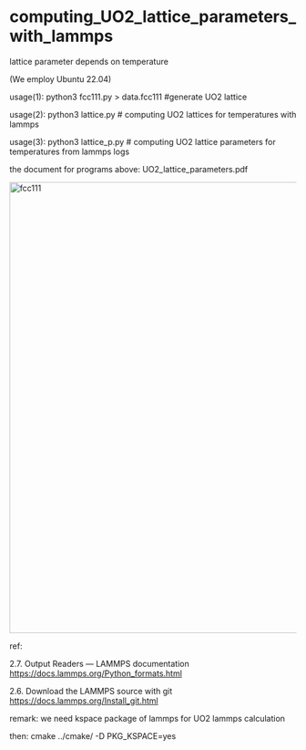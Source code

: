 # computing_UO2_lattice_parameters_with_lammps
lattice parameter depends on temperature

(We employ Ubuntu 22.04)

usage(1): python3 fcc111.py > data.fcc111 #generate UO2 lattice

usage(2): python3 lattice.py # computing UO2 lattices for temperatures with lammps

usage(3): python3 lattice_p.py # computing UO2 lattice parameters for temperatures from lammps logs

the document for programs above: UO2_lattice_parameters.pdf

<img width="791" alt="fcc111" src="https://user-images.githubusercontent.com/1296728/180451685-89ae3955-a1c9-4edc-8bca-c8046fef4ec6.png">


ref:

2.7. Output Readers — LAMMPS documentation https://docs.lammps.org/Python_formats.html

2.6. Download the LAMMPS source with git https://docs.lammps.org/Install_git.html

remark: we need kspace package of lammps for UO2 lammps calculation

then: cmake ../cmake/ -D PKG_KSPACE=yes
